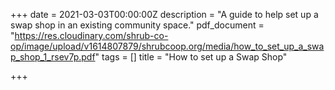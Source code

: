 +++
date = 2021-03-03T00:00:00Z
description = "A guide to help set up a swap shop in an existing community space."
pdf_document = "https://res.cloudinary.com/shrub-co-op/image/upload/v1614807879/shrubcoop.org/media/how_to_set_up_a_swap_shop_1_rsev7p.pdf"
tags = []
title = "How to set up a Swap Shop"

+++
